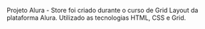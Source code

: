 Projeto Alura - Store foi criado durante o curso de Grid Layout da plataforma Alura. Utilizado as tecnologias HTML, CSS e Grid. 
